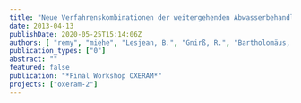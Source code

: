 ```yaml
---
title: "Neue Verfahrenskombinationen der weitergehenden Abwasserbehandlung – Darstellung von Aufwand und Nutzen mit Methoden der Ökobilanzierung"
date: 2013-04-13
publishDate: 2020-05-25T15:14:06Z
authors: [ "remy", "miehe", "Lesjean, B.", "Gnirß, R.", "Bartholomäus, C.", "Draht, K." ]
publication_types: ["0"]
abstract: ""
featured: false
publication: "*Final Workshop OXERAM*"
projects: ["oxeram-2"]
---
```


